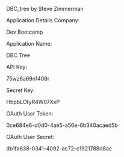DBC_tree
by Steve Zimmerman

Application Details
Company:

Dev Bootcamp

Application Name:

DBC Tree

API Key:

75wz6a69n1406r

Secret Key:

HbpbLOtyR4W07XxP

OAuth User Token:

0ce684e6-d0d0-4ae5-a56e-8b340acaed5b

OAuth User Secret:

db1fa638-0341-4092-ac72-c1921788d8ac
